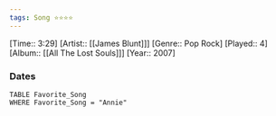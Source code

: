 ```yaml
---
tags: Song ⭐⭐⭐⭐ 
---
```

[Time:: 3:29]
[Artist:: [[James Blunt]]]
[Genre:: Pop Rock]
[Played:: 4]
[Album:: [[All The Lost Souls]]]
[Year:: 2007]
### Dates
````dataview
TABLE Favorite_Song
WHERE Favorite_Song = "Annie"
````